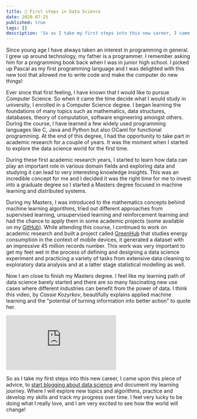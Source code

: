 ```yaml
---
title: 🚀 First steps in Data Science
date: 2020-07-25
published: true
tags: []
description: 'So as I take my first steps into this new career, I came upon this piece of advice, to start blogging about data science and document my learning journey. Where I will explore new topics and algorithms, practice and develop my skills and track my progress over time.'
---
```


Since young age I have always taken an interest in programming in general. I grew up around technology, my father is a programmer. I remember asking him for a programming book back when I was in junior high school. I picked up Pascal as my first programming language and I was delighted with this new tool that allowed me to write code and make the computer do new things!

Ever since that first feeling, I have known that I would like to pursue Computer Science. So when it came the time decide what I would study in university, I enrolled in a Computer Science degree. I began learning the foundations of many topics such as mathematics, data structures, databases, theory of computation, software engineering amongst others. During the course, I have learned a few widely used programming languages like C, Java and Python but also OCaml for functional programming. At the end of this degree, I had the opportunity to take part in academic research for a couple of years. It was the moment when I started to explore the data science world for the first time.

During these first academic research years, I started to learn how data can play an important role in various domain fields and exploring data and studying it can lead to very interesting knowledge insights. This was an incredible concept for me and I decided it was the right time for me to invest into a graduate degree so I started a Masters degree focused in machine learning and distributed systems.

During my Masters, I was introduced to the mathematics concepts behind machine learning algorithms, tried out different approaches from supervised learning, unsupervised learning and reinforcement learning and had the chance to apply them in some academic projects (some available on my [GitHub](https://github.com/hmatalonga)). While attending this course, I continued to work on academic research and built a project called [GreenHub](https://greenhubproject.org/) that studies energy consumption in the context of mobile devices, it generated a dataset with an impressive 45 million records number. This work was very important to get my feet wet in the process of defining and designing a data science experiment and practicing a variety of tasks from extensive data cleaning to exploratory data analysis and at a latter stage statistical modelling as well.

Now I am close to finish my Masters degree. I feel like my learning path of data science barely started and there are so many fascinating new use cases where different industries can benefit from the power of data. I think this video, by *Cassie Kozyrkov*, beautifully explains applied machine learning and the "potential of turning information into better action" to quote her.

<div class="embed-responsive-16by9">
  <iframe src="https://www.youtube.com/embed/cpGeXofndoY" frameborder="0" allow="accelerometer; autoplay; encrypted-media; gyroscope; picture-in-picture" allowfullscreen></iframe>
</div>

So as I take my first steps into this new career, I came upon this piece of advice, to [start blogging about data science](http://varianceexplained.org/r/start-blog/) and document my learning journey. Where I will explore new topics and algorithms, practice and develop my skills and track my progress over time. I feel very lucky to be doing what I really love, and I am very excited to see how the world will change!